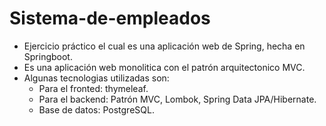 # Sistema-de-empleados
 - Ejercicio práctico el cual es una aplicación web de Spring, hecha en Springboot.
 - Es una aplicación web monolitica con el patrón arquitectonico MVC. 
 - Algunas tecnologias utilizadas son:
    - Para el fronted: thymeleaf.
    - Para el backend: Patrón MVC, Lombok, Spring Data JPA/Hibernate.
    - Base de datos: PostgreSQL.

